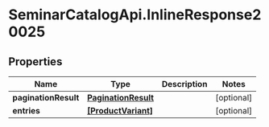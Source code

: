 # SeminarCatalogApi.InlineResponse20025

## Properties
Name | Type | Description | Notes
------------ | ------------- | ------------- | -------------
**paginationResult** | [**PaginationResult**](PaginationResult.md) |  | [optional] 
**entries** | [**[ProductVariant]**](ProductVariant.md) |  | [optional] 


